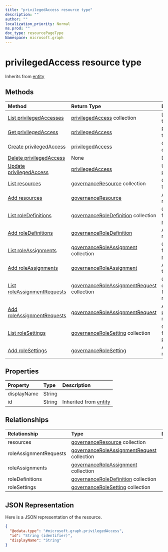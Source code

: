 ```yaml
---
title: "privilegedAccess resource type"
description: ""
author: ""
localization_priority: Normal
ms.prod: ""
doc_type: resourcePageType
Namespace: microsoft.graph
---
```



# privilegedAccess resource type




Inherits from [entity](../resources/entity.md)

## Methods
|Method|Return Type|Description|
|:---|:---|:---|
|[List privilegedAccesses](../api/privilegedaccess-list.md)|[privilegedAccess](../resources/privilegedAccess.md) collection|List properties and relationships of the [privilegedAccess](../resources/privilegedaccess.md) objects.|
|[Get privilegedAccess](../api/privilegedaccess-get.md)|[privilegedAccess](../resources/privilegedAccess.md)|Read properties and relationships of the [privilegedAccess](../resources/privilegedaccess.md) object.|
|[Create privilegedAccess](../api/privilegedaccess-post-privilegedaccess.md)|[privilegedAccess](../resources/privilegedAccess.md)|Create a new [privilegedAccess](../resources/privilegedaccess.md) object.|
|[Delete privilegedAccess](../api/privilegedaccess-delete.md)|None|Deletes a [privilegedAccess](../resources/privilegedaccess.md).|
|[Update privilegedAccess](../api/privilegedaccess-update.md)|[privilegedAccess](../resources/privilegedAccess.md)|Update the properties of a [privilegedAccess](../resources/privilegedaccess.md) object.|
|[List resources](../api/privilegedaccess-list-resources.md)|[governanceResource](../resources/governanceResource.md) collection|Get the governanceResources from the resources navigation property.|
|[Add resources](../api/privilegedaccess-post-resources.md)|[governanceResource](../resources/governanceResource.md)|Add resources by posting to the resources collection.|
|[List roleDefinitions](../api/privilegedaccess-list-roledefinitions.md)|[governanceRoleDefinition](../resources/governanceRoleDefinition.md) collection|Get the governanceRoleDefinitions from the roleDefinitions navigation property.|
|[Add roleDefinitions](../api/privilegedaccess-post-roledefinitions.md)|[governanceRoleDefinition](../resources/governanceRoleDefinition.md)|Add roleDefinitions by posting to the roleDefinitions collection.|
|[List roleAssignments](../api/privilegedaccess-list-roleassignments.md)|[governanceRoleAssignment](../resources/governanceRoleAssignment.md) collection|Get the governanceRoleAssignments from the roleAssignments navigation property.|
|[Add roleAssignments](../api/privilegedaccess-post-roleassignments.md)|[governanceRoleAssignment](../resources/governanceRoleAssignment.md)|Add roleAssignments by posting to the roleAssignments collection.|
|[List roleAssignmentRequests](../api/privilegedaccess-list-roleassignmentrequests.md)|[governanceRoleAssignmentRequest](../resources/governanceRoleAssignmentRequest.md) collection|Get the governanceRoleAssignmentRequests from the roleAssignmentRequests navigation property.|
|[Add roleAssignmentRequests](../api/privilegedaccess-post-roleassignmentrequests.md)|[governanceRoleAssignmentRequest](../resources/governanceRoleAssignmentRequest.md)|Add roleAssignmentRequests by posting to the roleAssignmentRequests collection.|
|[List roleSettings](../api/privilegedaccess-list-rolesettings.md)|[governanceRoleSetting](../resources/governanceRoleSetting.md) collection|Get the governanceRoleSettings from the roleSettings navigation property.|
|[Add roleSettings](../api/privilegedaccess-post-rolesettings.md)|[governanceRoleSetting](../resources/governanceRoleSetting.md)|Add roleSettings by posting to the roleSettings collection.|

## Properties
|Property|Type|Description|
|:---|:---|:---|
|displayName|String||
|id|String| Inherited from [entity](../resources/entity.md)|

## Relationships
|Relationship|Type|Description|
|:---|:---|:---|
|resources|[governanceResource](../resources/governanceResource.md) collection||
|roleAssignmentRequests|[governanceRoleAssignmentRequest](../resources/governanceRoleAssignmentRequest.md) collection||
|roleAssignments|[governanceRoleAssignment](../resources/governanceRoleAssignment.md) collection||
|roleDefinitions|[governanceRoleDefinition](../resources/governanceRoleDefinition.md) collection||
|roleSettings|[governanceRoleSetting](../resources/governanceRoleSetting.md) collection||

## JSON Representation
Here is a JSON representation of the resource.
<!-- {
  "blockType": "resource",
  "keyProperty": "id",
  "@odata.type": "microsoft.graph.privilegedAccess",
  "baseType": "microsoft.graph.entity",
  "openType": false
}
-->
``` json
{
  "@odata.type": "#microsoft.graph.privilegedAccess",
  "id": "String (identifier)",
  "displayName": "String"
}
```

